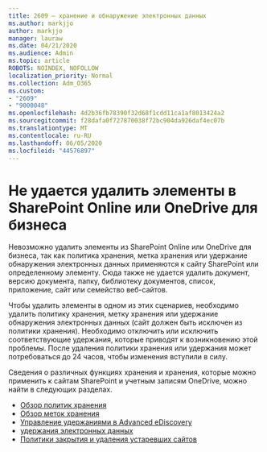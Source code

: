 ```yaml
---
title: 2609 — хранение и обнаружение электронных данных
ms.author: markjjo
author: markjjo
manager: lauraw
ms.date: 04/21/2020
ms.audience: Admin
ms.topic: article
ROBOTS: NOINDEX, NOFOLLOW
localization_priority: Normal
ms.collection: Adm_O365
ms.custom:
- "2609"
- "9000048"
ms.openlocfilehash: 4d2b36fb78390f32d68f1cdd11ca1af8013424a2
ms.sourcegitcommit: f28dafa0f727870038f72bc904da926daf4ec07b
ms.translationtype: MT
ms.contentlocale: ru-RU
ms.lasthandoff: 06/05/2020
ms.locfileid: "44576897"
---
```

# <a name="unable-to-delete-items-in-sharepoint-online-or-onedrive-for-business"></a>Не удается удалить элементы в SharePoint Online или OneDrive для бизнеса

Невозможно удалить элементы из SharePoint Online или OneDrive для бизнеса, так как политика хранения, метка хранения или удержание обнаружения электронных данных применяются к сайту SharePoint или определенному элементу. Сюда также не удается удалить документ, версию документа, папку, библиотеку документов, список, приложение, сайт или семейство веб-сайтов. 

Чтобы удалить элементы в одном из этих сценариев, необходимо удалить политику хранения, метку хранения или удержание обнаружения электронных данных (сайт должен быть исключен из политики хранения). Необходимо отключить или исключить соответствующие удержания, которые приводят к возникновению этой проблемы. После удаления политики хранения или удержания может потребоваться до 24 часов, чтобы изменения вступили в силу. 

Сведения о различных функциях хранения и хранения, которые можно применить к сайтам SharePoint и учетным записям OneDrive, можно найти в следующих разделах.

- [Обзор политик хранения](https://docs.microsoft.com/microsoft-365/compliance/retention-policies)
- [Обзор меток хранения](https://docs.microsoft.com/microsoft-365/compliance/labels)
- [Управление удержаниями в Advanced eDiscovery](https://docs.microsoft.com/microsoft-365/compliance/managing-holds)
- [удержания электронных данных](https://docs.microsoft.com/microsoft-365/compliance/ediscovery-cases#step-4-place-content-locations-on-hold)
- [Политики закрытия и удаления устаревших сайтов](https://support.office.com/article/Use-policies-for-site-closure-and-deletion-A8280D82-27FD-48C5-9ADF-8A5431208BA5)